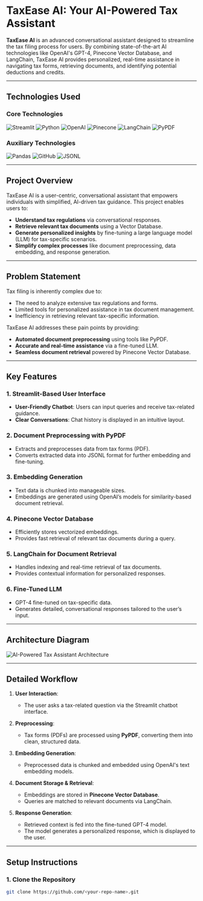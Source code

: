 # **TaxEase AI: Your AI-Powered Tax Assistant**

**TaxEase AI** is an advanced conversational assistant designed to streamline the tax filing process for users. By combining state-of-the-art AI technologies like OpenAI's GPT-4, Pinecone Vector Database, and LangChain, TaxEase AI provides personalized, real-time assistance in navigating tax forms, retrieving documents, and identifying potential deductions and credits.

---

## **Technologies Used**

### Core Technologies
![Streamlit](https://img.shields.io/badge/Streamlit-FF4B4B?style=for-the-badge&logo=Streamlit&logoColor=white)
![Python](https://img.shields.io/badge/Python-3776AB?style=for-the-badge&logo=Python&logoColor=white)
![OpenAI](https://img.shields.io/badge/OpenAI-412991?style=for-the-badge&logo=openai&logoColor=white)
![Pinecone](https://img.shields.io/badge/Pinecone-005BFF?style=for-the-badge&logoColor=white)
![LangChain](https://img.shields.io/badge/LangChain-009688?style=for-the-badge&logoColor=white)
![PyPDF](https://img.shields.io/badge/PyPDF-8C001A?style=for-the-badge&logo=adobeacrobatreader&logoColor=white)

### Auxiliary Technologies
![Pandas](https://img.shields.io/badge/Pandas-150458?style=for-the-badge&logo=pandas&logoColor=white)
![GitHub](https://img.shields.io/badge/GitHub-100000?style=for-the-badge&logo=github&logoColor=white)
![JSONL](https://img.shields.io/badge/JSONL-FFB100?style=for-the-badge)

---

## **Project Overview**

TaxEase AI is a user-centric, conversational assistant that empowers individuals with simplified, AI-driven tax guidance. This project enables users to:

- **Understand tax regulations** via conversational responses.
- **Retrieve relevant tax documents** using a Vector Database.
- **Generate personalized insights** by fine-tuning a large language model (LLM) for tax-specific scenarios.
- **Simplify complex processes** like document preprocessing, data embedding, and response generation.

---

## **Problem Statement**

Tax filing is inherently complex due to:
- The need to analyze extensive tax regulations and forms.
- Limited tools for personalized assistance in tax document management.
- Inefficiency in retrieving relevant tax-specific information.

TaxEase AI addresses these pain points by providing:
- **Automated document preprocessing** using tools like PyPDF.
- **Accurate and real-time assistance** via a fine-tuned LLM.
- **Seamless document retrieval** powered by Pinecone Vector Database.

---

## **Key Features**

### 1. **Streamlit-Based User Interface**
- **User-Friendly Chatbot**: Users can input queries and receive tax-related guidance.
- **Clear Conversations**: Chat history is displayed in an intuitive layout.

### 2. **Document Preprocessing with PyPDF**
- Extracts and preprocesses data from tax forms (PDF).
- Converts extracted data into JSONL format for further embedding and fine-tuning.

### 3. **Embedding Generation**
- Text data is chunked into manageable sizes.
- Embeddings are generated using OpenAI’s models for similarity-based document retrieval.

### 4. **Pinecone Vector Database**
- Efficiently stores vectorized embeddings.
- Provides fast retrieval of relevant tax documents during a query.

### 5. **LangChain for Document Retrieval**
- Handles indexing and real-time retrieval of tax documents.
- Provides contextual information for personalized responses.

### 6. **Fine-Tuned LLM**
- GPT-4 fine-tuned on tax-specific data.
- Generates detailed, conversational responses tailored to the user’s input.

---

## **Architecture Diagram**

![AI-Powered Tax Assistant Architecture](https://github.com/Poornachandra77/Tax_Ease_AI/blob/main/updated_tax_assistant_architecture%20(1).png)

---

## **Detailed Workflow**

1. **User Interaction**:
   - The user asks a tax-related question via the Streamlit chatbot interface.

2. **Preprocessing**:
   - Tax forms (PDFs) are processed using **PyPDF**, converting them into clean, structured data.

3. **Embedding Generation**:
   - Preprocessed data is chunked and embedded using OpenAI's text embedding models.

4. **Document Storage & Retrieval**:
   - Embeddings are stored in **Pinecone Vector Database**.
   - Queries are matched to relevant documents via LangChain.

5. **Response Generation**:
   - Retrieved context is fed into the fine-tuned GPT-4 model.
   - The model generates a personalized response, which is displayed to the user.

---

## **Setup Instructions**

### **1. Clone the Repository**
```bash
git clone https://github.com/<your-repo-name>.git
